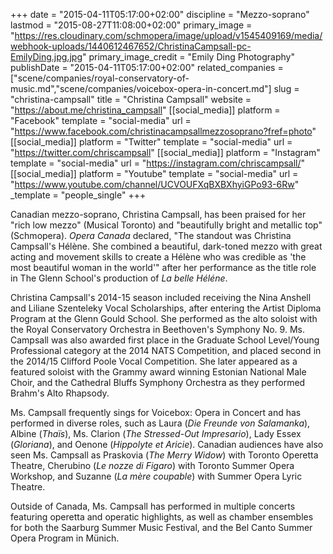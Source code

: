 +++
date = "2015-04-11T05:17:00+02:00"
discipline = "Mezzo-soprano"
lastmod = "2015-08-27T11:08:00+02:00"
primary_image = "https://res.cloudinary.com/schmopera/image/upload/v1545409169/media/webhook-uploads/1440612467652/ChristinaCampsall-pc-EmilyDing.jpg.jpg"
primary_image_credit = "Emily Ding Photography"
publishDate = "2015-04-11T05:17:00+02:00"
related_companies = ["scene/companies/royal-conservatory-of-music.md","scene/companies/voicebox-opera-in-concert.md"]
slug = "christina-campsall"
title = "Christina Campsall"
website = "https://about.me/christina_campsall"
[[social_media]]
platform = "Facebook"
template = "social-media"
url = "https://www.facebook.com/christinacampsallmezzosoprano?fref=photo"
[[social_media]]
platform = "Twitter"
template = "social-media"
url = "https://twitter.com/chriscampsall"
[[social_media]]
platform = "Instagram"
template = "social-media"
url = "https://instagram.com/chriscampsall/"
[[social_media]]
platform = "Youtube"
template = "social-media"
url = "https://www.youtube.com/channel/UCVOUFXqBXBXhyiGPo93-6Rw"
_template = "people_single"
+++

Canadian mezzo-soprano, Christina Campsall, has been praised for her "rich low mezzo" (Musical Toronto) and "beautifully bright and metallic top" (Schmopera). *Opera Canada* declared, "The standout was Christina Campsall's Hélène. She combined a beautiful, dark-toned mezzo with great acting and movement skills to create a Hélène who was credible as 'the most beautiful woman in the world'" after her performance as the title role in The Glenn School's production of *La belle Héléne*.

Christina Campsall's 2014-15 season included receiving the Nina Anshell and Liliane Szenteleky Vocal Scholarships, after entering the Artist Diploma Program at the Glenn Gould School. She performed as the alto soloist with the Royal Conservatory Orchestra in Beethoven's Symphony No. 9. Ms. Campsall was also awarded first place in the Graduate School Level/Young Professional category at the 2014 NATS Competition, and placed second in the 2014/15 Clifford Poole Vocal Competition. She later appeared as a featured soloist with the Grammy award winning Estonian National Male Choir, and the Cathedral Bluffs Symphony Orchestra as they performed Brahm's Alto Rhapsody.

Ms. Campsall frequently sings for Voicebox: Opera in Concert and has performed in diverse roles, such as Laura (*Die Freunde von Salamanka*), Albine (*Thaïs*), Ms. Clarion (*The Stressed-Out Impresario*), Lady Essex (*Gloriana*), and Oenone (*Hippolyte et Aricie*). Canadian audiences have also seen Ms. Campsall as Praskovia (*The Merry Widow*) with Toronto Operetta Theatre, Cherubino (*Le nozze di Figaro*) with Toronto Summer Opera Workshop, and Suzanne (*La mère coupable*) with Summer Opera Lyric Theatre.

Outside of Canada, Ms. Campsall has performed in multiple concerts featuring operetta and operatic highlights, as well as chamber ensembles for both the Saarburg Summer Music Festival, and the Bel Canto Summer Opera Program in Münich.
